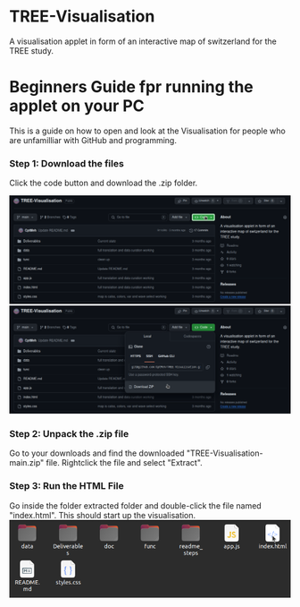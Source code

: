 # TREE-Visualisation
A visualisation applet in form of an interactive map of switzerland for the TREE study. 

# Beginners Guide fpr running the applet on your PC
This is a guide on how to open and look at the Visualisation for people who are unfamilliar with GitHub and programming.

### Step 1: Download the files
Click the code button and download the .zip folder.

![1. Click the Code Button](./readme_steps/first_step.png)
![2. Downloading the Files](./readme_steps/second_step.png)

### Step 2: Unpack the .zip file
Go to your downloads and find the downloaded "TREE-Visualisation-main.zip" file. Rightclick the file and select "Extract".

### Step 3: Run the HTML File
Go inside the folder extracted folder and double-click the file named "index.html". This should start up the visualisation.
![4. Run index.html](./readme_steps/run.png)
